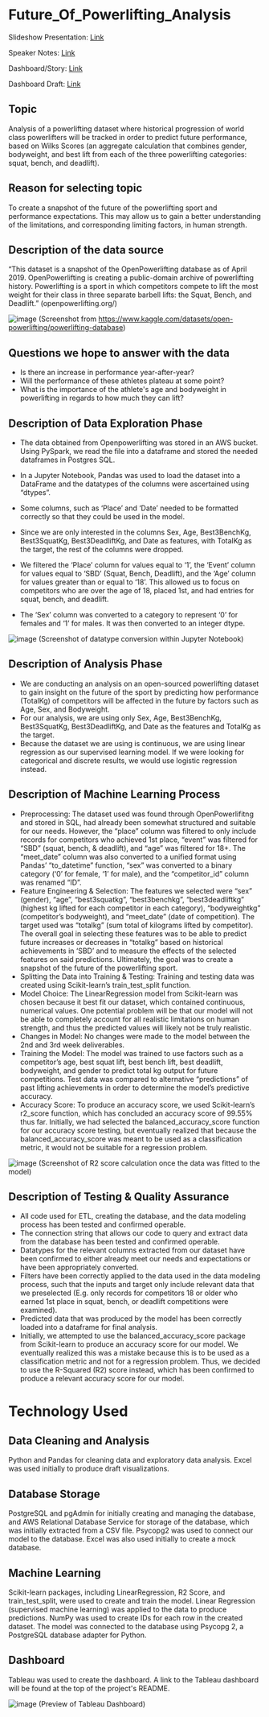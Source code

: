 # Future_Of_Powerlifting_Analysis

Slideshow Presentation: [Link](https://docs.google.com/presentation/d/110ar9MJyL7VZzJPCfjMCoU1sGFIUQ4SeMalfpz2DMkQ/edit?usp=sharing)

Speaker Notes: [Link](https://docs.google.com/document/d/1axPjQrbFPo_KmnWXgIdj64aFNCwE1pa7vckhahPhZZI/edit?usp=sharing)

Dashboard/Story: [Link](https://public.tableau.com/app/profile/juan.de.haro/viz/PowerliftingStory_16538458108750/Story2?publish=yes)

Dashboard Draft: [Link](https://docs.google.com/presentation/d/1ADHR1QWhtA9Bc03uDD5qhBo7okVpN69lQsGGj_NB6TU/edit?usp=sharing)



## Topic  
Analysis of a powerlifting dataset where historical progression of world class powerlifters will be tracked in order to predict future performance, based on Wilks Scores (an aggregate calculation that combines gender, bodyweight, and best lift from each of the three powerlifting categories: squat, bench, and deadlift).

## Reason for selecting topic 
To create a snapshot of the future of the powerlifting sport and performance expectations. This may allow us to gain a better understanding of the limitations, and corresponding limiting factors, in human strength.

## Description of the data source
“This dataset is a snapshot of the OpenPowerlifting database as of April 2019. OpenPowerlifting is creating a public-domain archive of powerlifting history. Powerlifting is a sport in which competitors compete to lift the most weight for their class in three separate barbell lifts: the Squat, Bench, and Deadlift.” (openpowerlifting.org/)

![image](https://user-images.githubusercontent.com/95376544/170395993-2c01f6aa-1c50-4df9-b21a-5164bdc5927a.png)
(Screenshot from https://www.kaggle.com/datasets/open-powerlifting/powerlifting-database)

## Questions we hope to answer with the data
- Is there an increase in performance year-after-year? 
- Will the performance of these athletes plateau at some point?
- What is the importance of the athlete's age and bodyweight in powerlifting in regards to how much they can lift?

## Description of Data Exploration Phase
- The data obtained from Openpowerlifting was stored in an AWS bucket. Using PySpark, we read the file into a dataframe and stored the needed dataframes in Postgres SQL.  

- In a Jupyter Notebook, Pandas was used to load the dataset into a DataFrame and the datatypes of the columns were ascertained using “dtypes”.
- Some columns, such as ‘Place’ and ‘Date’ needed to be formatted correctly so that they could be used in the model.
- Since we are only interested in the columns Sex, Age, Best3BenchKg, Best3SquatKg, Best3DeadliftKg, and Date as features, with TotalKg as the target, the rest of the columns were dropped.
- We filtered the ‘Place’ column for values equal to ‘1’, the ‘Event’ column for values equal to ‘SBD’ (Squat, Bench, Deadlift), and the ‘Age’ column for values greater than or equal to ‘18’. This allowed us to focus on competitors who are over the age of 18, placed 1st, and had entries for squat, bench, and deadlift.
- The ‘Sex’ column was converted to a category to represent ‘0’ for females and ‘1’ for males. It was then converted to an integer dtype.

![image](https://user-images.githubusercontent.com/95376544/170396246-819fb11d-4240-4342-923a-988c3650e399.png)
(Screenshot of datatype conversion within Jupyter Notebook)

## Description of Analysis Phase
- We are conducting an analysis on an open-sourced powerlifting dataset to gain insight on the future of the sport by predicting how performance (TotalKg) of competitors will be affected in the future by factors such as Age, Sex, and Bodyweight.
- For our analysis, we are using only Sex, Age, Best3BenchKg, Best3SquatKg, Best3DeadliftKg, and Date as the features and TotalKg as the target.
- Because the dataset we are using is continuous, we are using linear regression as our supervised learning model. If we were looking for categorical and discrete results, we would use logistic regression instead.

## Description of Machine Learning Process
- Preprocessing: The dataset used was found through OpenPowerlifitng and stored in SQL, had already been somewhat structured and suitable for our needs. However, the “place” column was filtered to only include records for competitors who achieved 1st place, “event” was filtered for “SBD” (squat, bench, & deadlift), and “age” was filtered for 18+. The “meet_date” column was also converted to a unified format using Pandas’ “to_datetime” function, “sex” was converted to a binary category (‘0’ for female, ‘1’ for male), and the “competitor_id” column was renamed “ID”.
- Feature Engineering & Selection: The features we selected were “sex” (gender), “age”, “best3squatkg”, “best3benchkg”, “best3deadliftkg” (highest kg lifted for each competitor in each category), “bodyweightkg” (competitor’s bodyweight), and “meet_date” (date of competition). The target used was “totalkg” (sum total of kilograms lifted by competitor). The overall goal in selecting these features was to be able to predict future increases or decreases in “totalkg” based on historical achievements in ‘SBD’ and to measure the effects of the selected features on said predictions. Ultimately, the goal was to create a snapshot of the future of the powerlifting sport.
- Splitting the Data into Training & Testing: Training and testing data was created using Scikit-learn’s train_test_split function.
- Model Choice: The LinearRegression model from Scikit-learn was chosen because it best fit our dataset, which contained continuous, numerical values. One potential problem will be that our model will not be able to completely account for all realistic limitations on human strength, and thus the predicted values will likely not be truly realistic.
- Changes in Model: No changes were made to the model between the 2nd and 3rd week deliverables.
- Training the Model: The model was trained to use factors such as a competitor’s age, best squat lift, best bench lift, best deadlift, bodyweight, and gender to predict total kg output for future competitions. Test data was compared to alternative “predictions” of past lifting achievements in order to determine the model’s predictive accuracy.
- Accuracy Score: To produce an accuracy score, we used Scikit-learn’s r2_score function, which has concluded an accuracy score of 99.55% thus far. Initially, we had selected the balanced_accuracy_score function for our accuracy score testing, but eventually realized that because the balanced_accuracy_score was meant to be used as a classification metric, it would not be suitable for a regression problem.

![image](https://user-images.githubusercontent.com/95376544/170396344-a0908f67-0fb1-4552-845a-1ec0372b953d.png)
(Screenshot of R2 score calculation once the data was fitted to the model)

## Description of Testing & Quality Assurance
- All code used for ETL, creating the database, and the data modeling process has been tested and confirmed operable.
- The connection string that allows our code to query and extract data from the database has been tested and confirmed operable.
- Datatypes for the relevant columns extracted from our dataset have been confirmed to either already meet our needs and expectations or have been appropriately converted.
- Filters have been correctly applied to the data used in the data modeling process, such that the inputs and target only include relevant data that we preselected (E.g. only records for competitors 18 or older who earned 1st place in squat, bench, or deadlift competitions were examined).
- Predicted data that was produced by the model has been correctly loaded into a dataframe for final analysis.
- Initially, we attempted to use the balanced_accuracy_score package from Scikit-learn to produce an accuracy score for our model. We eventually realized this was a mistake because this is to be used as a classification metric and not for a regression problem. Thus, we decided to use the R-Squared (R2) score instead, which has been confirmed to produce a relevant accuracy score for our model.

# Technology Used

## Data Cleaning and Analysis
Python and Pandas for cleaning data and exploratory data analysis. Excel was used initially to produce draft visualizations.

## Database Storage
PostgreSQL and pgAdmin for initially creating and managing the database, and AWS Relational Database Service for storage of the database, which was initially extracted from a CSV file. Psycopg2 was used to connect our model to the database. Excel was also used initially to create a mock database.

## Machine Learning
Scikit-learn packages, including LinearRegression, R2 Score, and train_test_split, were used to create and train the model. Linear Regression (supervised machine learning) was applied to the data to produce predictions. NumPy was used to create IDs for each row in the created dataset. The model was connected to the database using Psycopg 2, a PostgreSQL database adapter for Python. 

## Dashboard
Tableau was used to create the dashboard. A link to the Tableau dashboard will be found at the top of the project's README.

![image](https://user-images.githubusercontent.com/95376544/170396509-e530d7c8-85d3-4f72-b0ea-9074cdcb56b5.png)
(Preview of Tableau Dashboard)
